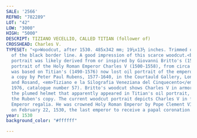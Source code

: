```yaml
---
SALE: '2566'
REFNO: "782289"
LOT: "42"
LOW: "3000"
HIGH: "5000"
DESCRIPT: TIZIANO VECELLIO, CALLED TITIAN (follower of)
CROSSHEAD: Charles V.
TYPESET: "<p>Woodcut, after 1530. 485x342 mm; 19¼x13½ inches. Trimmed on the outside
  of the black border line. A good impression of this scarce woodcut.<br><br>This
  portrait was likely derived from or inspired by Giovanni Britto's (1500-1550) woodcut
  portrait of the Holy Roman Emperor Charles V (1500-1558), from circa 1535, that
  was based on Titian's (1490-1576) now lost oil portrait of the emperor (known from
  a copy by Peter Paul Rubens, 1577-1640, in the Courtauld Gallery, London; see Muraro
  and Rosand, <em>Tiziano e la Silografia Veneziana del Cinquecento</em>, Vicenza,
  1976, catalogue number 57). Britto's woodcut shows Charles V in armor, albeit without
  the plumed helmet that apparently appeared in Titian's oil portrait, as shown in
  the Ruben's copy. The current woodcut portrait depicts Charles V in full Holy Roman
  Emperor regalia. He was crowned Holy Roman Emperor by Pope Clement VII in Bologna
  on February 22, 1530, the last emperor to receive a papal coronation.</p>"
year: 1530
background_color: "#ffffff"

---
```

